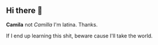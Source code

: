 ## Hi there 👋
**Camila** not _Camilla_
I'm latina. Thanks.

If I end up learning this shit, beware cause I'll take the world. 
